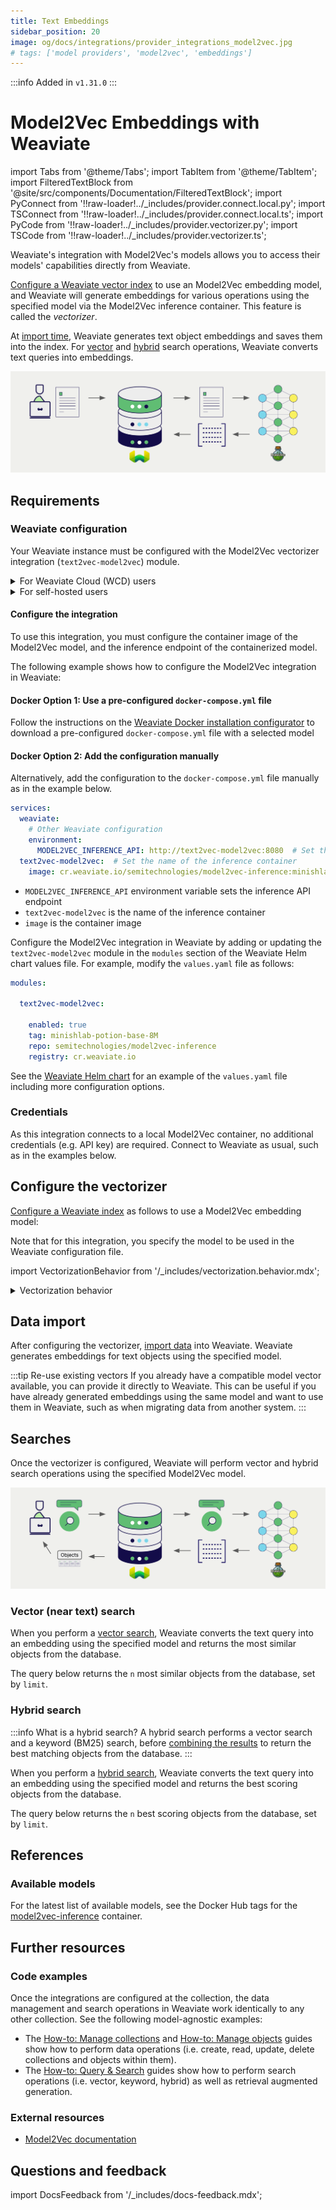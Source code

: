 ```yaml
---
title: Text Embeddings
sidebar_position: 20
image: og/docs/integrations/provider_integrations_model2vec.jpg
# tags: ['model providers', 'model2vec', 'embeddings']
---
```


:::info Added in `v1.31.0`
:::

# Model2Vec Embeddings with Weaviate


import Tabs from '@theme/Tabs';
import TabItem from '@theme/TabItem';
import FilteredTextBlock from '@site/src/components/Documentation/FilteredTextBlock';
import PyConnect from '!!raw-loader!../_includes/provider.connect.local.py';
import TSConnect from '!!raw-loader!../_includes/provider.connect.local.ts';
import PyCode from '!!raw-loader!../_includes/provider.vectorizer.py';
import TSCode from '!!raw-loader!../_includes/provider.vectorizer.ts';

Weaviate's integration with Model2Vec's models allows you to access their models' capabilities directly from Weaviate.

[Configure a Weaviate vector index](#configure-the-vectorizer) to use an Model2Vec embedding model, and Weaviate will generate embeddings for various operations using the specified model via the Model2Vec inference container. This feature is called the *vectorizer*.

At [import time](#data-import), Weaviate generates text object embeddings and saves them into the index. For [vector](#vector-near-text-search) and [hybrid](#hybrid-search) search operations, Weaviate converts text queries into embeddings.

![Embedding integration illustration](../_includes/integration_model2vec_embedding.png)

## Requirements

### Weaviate configuration

Your Weaviate instance must be configured with the Model2Vec vectorizer integration (`text2vec-model2vec`) module.

<details>
  <summary>For Weaviate Cloud (WCD) users</summary>

This integration is not available for Weaviate Cloud (WCD) serverless instances, as it requires a locally running Model2Vec instance.

</details>

<details>
  <summary>For self-hosted users</summary>

- Check the [cluster metadata](/deploy/configuration/meta.md) to verify if the module is enabled.
- Follow the [how-to configure modules](../../configuration/modules.md) guide to enable the module in Weaviate.

</details>

#### Configure the integration

To use this integration, you must configure the container image of the Model2Vec model, and the inference endpoint of the containerized model.

The following example shows how to configure the Model2Vec integration in Weaviate:

<Tabs groupId="languages">
<TabItem value="docker" label="Docker">

#### Docker Option 1: Use a pre-configured `docker-compose.yml` file

Follow the instructions on the [Weaviate Docker installation configurator](/deploy/installation-guides/docker-installation.md#configurator) to download a pre-configured `docker-compose.yml` file with a selected model
<br/>

#### Docker Option 2: Add the configuration manually

Alternatively, add the configuration to the `docker-compose.yml` file manually as in the example below.

```yaml
services:
  weaviate:
    # Other Weaviate configuration
    environment:
      MODEL2VEC_INFERENCE_API: http://text2vec-model2vec:8080  # Set the inference API endpoint
  text2vec-model2vec:  # Set the name of the inference container
    image: cr.weaviate.io/semitechnologies/model2vec-inference:minishlab-potion-base-32M
```

- `MODEL2VEC_INFERENCE_API` environment variable sets the inference API endpoint
- `text2vec-model2vec` is the name of the inference container
- `image` is the container image

</TabItem>
<TabItem value="k8s" label="Kubernetes">

Configure the Model2Vec integration in Weaviate by adding or updating the `text2vec-model2vec` module in the `modules` section of the Weaviate Helm chart values file. For example, modify the `values.yaml` file as follows:

```yaml
modules:

  text2vec-model2vec:

    enabled: true
    tag: minishlab-potion-base-8M
    repo: semitechnologies/model2vec-inference
    registry: cr.weaviate.io
```

See the [Weaviate Helm chart](https://github.com/weaviate/weaviate-helm/blob/master/weaviate/values.yaml) for an example of the `values.yaml` file including more configuration options.

</TabItem>
</Tabs>

### Credentials

As this integration connects to a local Model2Vec container, no additional credentials (e.g. API key) are required. Connect to Weaviate as usual, such as in the examples below.

<Tabs groupId="languages">

 <TabItem value="py" label="Python">
    <FilteredTextBlock
      text={PyConnect}
      startMarker="# START BasicInstantiation"
      endMarker="# END BasicInstantiation"
      language="py"
    />
  </TabItem>

 <TabItem value="js" label="JS/TS">
    <FilteredTextBlock
      text={TSConnect}
      startMarker="// START BasicInstantiation"
      endMarker="// END BasicInstantiation"
      language="ts"
    />
  </TabItem>

</Tabs>

## Configure the vectorizer

[Configure a Weaviate index](../../manage-collections/vector-config.mdx#specify-a-vectorizer) as follows to use a Model2Vec embedding model:

<Tabs groupId="languages">
  <TabItem value="py" label="Python">
    <FilteredTextBlock
      text={PyCode}
      startMarker="# START BasicVectorizerModel2Vec"
      endMarker="# END BasicVectorizerModel2Vec"
      language="py"
    />
  </TabItem>

  <TabItem value="js" label="JS/TS">
    <FilteredTextBlock
      text={TSCode}
      startMarker="// START BasicVectorizerModel2Vec"
      endMarker="// END BasicVectorizerModel2Vec"
      language="ts"
    />
  </TabItem>

</Tabs>

Note that for this integration, you specify the model to be used in the Weaviate configuration file.

import VectorizationBehavior from '/_includes/vectorization.behavior.mdx';

<details>
  <summary>Vectorization behavior</summary>

<VectorizationBehavior/>

</details>

## Data import

After configuring the vectorizer, [import data](../../manage-objects/import.mdx) into Weaviate. Weaviate generates embeddings for text objects using the specified model.

<Tabs groupId="languages">

 <TabItem value="py" label="Python">
    <FilteredTextBlock
      text={PyCode}
      startMarker="# START BatchImportExample"
      endMarker="# END BatchImportExample"
      language="py"
    />
  </TabItem>

 <TabItem value="js" label="JS/TS">
    <FilteredTextBlock
      text={TSCode}
      startMarker="// START BatchImportExample"
      endMarker="// END BatchImportExample"
      language="ts"
    />
  </TabItem>

</Tabs>

:::tip Re-use existing vectors
If you already have a compatible model vector available, you can provide it directly to Weaviate. This can be useful if you have already generated embeddings using the same model and want to use them in Weaviate, such as when migrating data from another system.
:::

## Searches

Once the vectorizer is configured, Weaviate will perform vector and hybrid search operations using the specified Model2Vec model.

![Embedding integration at search illustration](../_includes/integration_model2vec_embedding_search.png)

### Vector (near text) search

When you perform a [vector search](../../search/similarity.md#search-with-text), Weaviate converts the text query into an embedding using the specified model and returns the most similar objects from the database.

The query below returns the `n` most similar objects from the database, set by `limit`.

<Tabs groupId="languages">

 <TabItem value="py" label="Python">
    <FilteredTextBlock
      text={PyCode}
      startMarker="# START NearTextExample"
      endMarker="# END NearTextExample"
      language="py"
    />
  </TabItem>

 <TabItem value="js" label="JS/TS">
    <FilteredTextBlock
      text={TSCode}
      startMarker="// START NearTextExample"
      endMarker="// END NearTextExample"
      language="ts"
    />
  </TabItem>

</Tabs>

### Hybrid search

:::info What is a hybrid search?
A hybrid search performs a vector search and a keyword (BM25) search, before [combining the results](../../search/hybrid.md) to return the best matching objects from the database.
:::

When you perform a [hybrid search](../../search/hybrid.md), Weaviate converts the text query into an embedding using the specified model and returns the best scoring objects from the database.

The query below returns the `n` best scoring objects from the database, set by `limit`.

<Tabs groupId="languages">

 <TabItem value="py" label="Python">
    <FilteredTextBlock
      text={PyCode}
      startMarker="# START HybridExample"
      endMarker="# END HybridExample"
      language="py"
    />
  </TabItem>

 <TabItem value="js" label="JS/TS">
    <FilteredTextBlock
      text={TSCode}
      startMarker="// START HybridExample"
      endMarker="// END HybridExample"
      language="ts"
    />
  </TabItem>

</Tabs>

## References

<!-- #### Example configuration -->

<!-- Hiding "full" examples as no other parameters exist than shown above -->

<!-- <Tabs groupId="languages">
  <TabItem value="py" label="Python">
    <FilteredTextBlock
      text={PyCode}
      startMarker="# START FullVectorizerModel2Vec"
      endMarker="# END FullVectorizerModel2Vec"
      language="py"
    />
  </TabItem>

  <TabItem value="js" label="JS/TS">
    <FilteredTextBlock
      text={TSCode}
      startMarker="// START FullVectorizerModel2Vec"
      endMarker="// END FullVectorizerModel2Vec"
      language="ts"
    />
  </TabItem>

</Tabs> -->

### Available models

For the latest list of available models, see the Docker Hub tags for the [model2vec-inference](https://hub.docker.com/r/semitechnologies/model2vec-inference/tags) container.

## Further resources

### Code examples

Once the integrations are configured at the collection, the data management and search operations in Weaviate work identically to any other collection. See the following model-agnostic examples:

- The [How-to: Manage collections](../../manage-collections/index.mdx) and [How-to: Manage objects](../../manage-objects/index.mdx) guides show how to perform data operations (i.e. create, read, update, delete collections and objects within them).
- The [How-to: Query & Search](../../search/index.mdx) guides show how to perform search operations (i.e. vector, keyword, hybrid) as well as retrieval augmented generation.

### External resources

- [Model2Vec documentation](https://minish.ai/packages/model2vec/introduction)

## Questions and feedback

import DocsFeedback from '/_includes/docs-feedback.mdx';

<DocsFeedback/>
